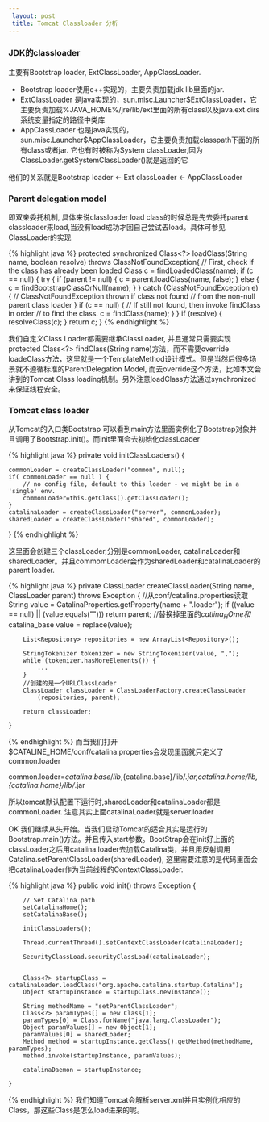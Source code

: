 ```yaml
---
 layout: post
 title: Tomcat Classloader 分析
---
```



### JDK的classloader
主要有Bootstrap loader, ExtClassLoader, AppClassLoader.

* Bootstrap loader使用c++实现的，主要负责加载jdk lib里面的jar.
* ExtClassLoader 是java实现的，sun.misc.Launcher$ExtClassLoader，它主要负责加载%JAVA_HOME%/jre/lib/ext里面的所有class以及java.ext.dirs系统变量指定的路径中类库
* AppClassLoader 也是java实现的，sun.misc.Launcher$AppClassLoader，它主要负责加载classpath下面的所有class或者jar. 它也有时被称为System classLoader,因为ClassLoader.getSystemClassLoader()就是返回的它

他们的关系就是Bootstrap loader ← Ext classLoader ← AppClassLoader

### Parent delegation model
即双亲委托机制, 具体来说classloader load class的时候总是先去委托parent classloader来load,当没有load成功才回自己尝试去load。具体可参见ClassLoader的实现

{% highlight java %}
protected synchronized Class<?> loadClass(String name, boolean resolve) 
throws ClassNotFoundException{
	// First, check if the class has already been loaded
	Class c = findLoadedClass(name);
	if (c == null) {
	    try {
		if (parent != null) {
		    c = parent.loadClass(name, false);
		} else {
		    c = findBootstrapClassOrNull(name);
		}
	    } catch (ClassNotFoundException e) {
                // ClassNotFoundException thrown if class not found
                // from the non-null parent class loader
		}
		if (c == null) {
	        // If still not found, then invoke findClass in order
	        // to find the class.
	        c = findClass(name);
	    }
	}
	if (resolve) {
	    resolveClass(c);
	}
	return c;
}
{% endhighlight %}

我们自定义Class Loader都需要继承ClassLoader, 并且通常只需要实现protected Class<?> findClass(String name)方法，而不需要override loadeClass方法，这里就是一个TemplateMethod设计模式。但是当然后很多场景就不遵循标准的ParentDelegation Model, 而去override这个方法，比如本文会讲到的Tomcat Class loading机制。另外注意loadClass方法通过synchronized来保证线程安全。

### Tomcat class loader

从Tomcat的入口类Bootstrap 可以看到main方法里面实例化了Bootstrap对象并且调用了Bootstrap.init()。而init里面会去初始化classLoader

{% highlight java %}
private void initClassLoaders() {

    commonLoader = createClassLoader("common", null);
    if( commonLoader == null ) {
        // no config file, default to this loader - we might be in a 'single' env.
        commonLoader=this.getClass().getClassLoader();
    }
    catalinaLoader = createClassLoader("server", commonLoader);
    sharedLoader = createClassLoader("shared", commonLoader);
}
{% endhighlight %}

这里面会创建三个classLoader,分别是commonLoader, catalinaLoader和sharedLoader。并且commomLoader会作为sharedLoader和catalinaLoader的parent loader.


{% highlight java %}
private ClassLoader createClassLoader(String name, ClassLoader parent)
        throws Exception {
        //从conf/catalina.properties读取
        String value = CatalinaProperties.getProperty(name + ".loader");
        if ((value == null) || (value.equals("")))
            return parent;
        //替换掉里面的$catlina_HOme和$catalina_base
        value = replace(value);

        List<Repository> repositories = new ArrayList<Repository>();

        StringTokenizer tokenizer = new StringTokenizer(value, ",");
        while (tokenizer.hasMoreElements()) {
    		...
    	}
    	//创建的是一个URLClassLoader
        ClassLoader classLoader = ClassLoaderFactory.createClassLoader
            (repositories, parent);

        return classLoader;

    }
{% endhighlight %}
而当我们打开$CATALINE_HOME/conf/catalina.properties会发现里面就只定义了common.loader

common.loader=${catalina.base}/lib,${catalina.base}/lib/*.jar,${catalina.home}/lib,${catalina.home}/lib/*.jar

所以tomcat默认配置下运行时,sharedLoader和catalinaLoader都是commonLoader. 注意其实上面catalinaLoader就是server.loader

OK 我们继续从头开始。当我们启动Tomcat的适合其实是运行的Bootstrap.main()方法。并且传入start参数。BootStrap会在init好上面的classLoader之后用catalina.loader去加载Catalina类，并且用反射调用Catalina.setParentClassLoader(sharedLoader), 这里需要注意的是代码里面会把catalinaLoader作为当前线程的ContextClassLoader.

{% highlight java %}
 public void init()
        throws Exception
    {

        // Set Catalina path
        setCatalinaHome();
        setCatalinaBase();

        initClassLoaders();

        Thread.currentThread().setContextClassLoader(catalinaLoader);

        SecurityClassLoad.securityClassLoad(catalinaLoader);

        
        Class<?> startupClass = catalinaLoader.loadClass("org.apache.catalina.startup.Catalina");
        Object startupInstance = startupClass.newInstance();

        String methodName = "setParentClassLoader";
        Class<?> paramTypes[] = new Class[1];
        paramTypes[0] = Class.forName("java.lang.ClassLoader");
        Object paramValues[] = new Object[1];
        paramValues[0] = sharedLoader;
        Method method = startupInstance.getClass().getMethod(methodName, paramTypes);
        method.invoke(startupInstance, paramValues);

        catalinaDaemon = startupInstance;

    }
{% endhighlight %}
我们知道Tomcat会解析server.xml并且实例化相应的Class，那这些Class是怎么load进来的呢。







